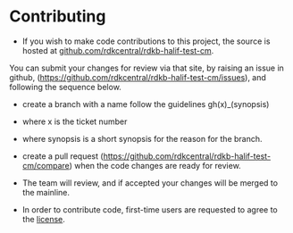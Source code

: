 # Contributing

- If you wish to make code contributions to this project, the source is hosted at [github.com/rdkcentral/rdkb-halif-test-cm](https://github.com/rdkcentral/rdkb-halif-test-cm).

You can submit your changes for review via that site, by raising an issue in github, (https://github.com/rdkcentral/rdkb-halif-test-cm/issues), and following the sequence below.

- create a branch with a name follow the guidelines gh(x)_(synopsis)
- where x is the ticket number
- where synopsis is a short synopsis for the reason for the branch.
- create a pull request (https://github.com/rdkcentral/rdkb-halif-test-cm/compare) when the code changes are ready for review.
- The team will review, and if accepted your changes will be merged to the mainline.

- In order to contribute code, first-time users are requested to agree to the [license](https://wiki.rdkcentral.com/signup.action).

